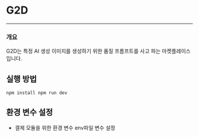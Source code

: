 # G2D

<hr/>

### 개요

G2D는 특정 AI 생성 이미지를 생성하기 위한 품질 프롬프트를 사고 파는 마켓플레이스 입니다.

## 실행 방법

`
npm install
npm run dev
`

## 환경 변수 설정
- 결제 모듈을 위한 환경 변수
env파일 변수 설정
